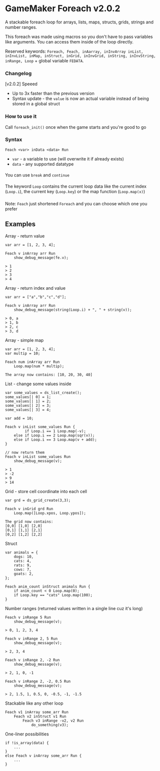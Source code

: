# GameMaker Foreach v2.0.2

A stackable foreach loop for arrays, lists, maps, structs, grids, strings and number ranges.

This foreach was made using macros so you don't have to pass variables like arguments. You can access them inside of the loop directly. 

Reserved keywords: `Foreach, Feach, inAarray, inInvArray inList, inInvList, inMap, inStruct, inGrid, inInvGrid, inString, inInvString, inRange, Loop` + global variable `FEDATA`.

### Changelog
[v2.0.2] Speeed
+ Up to 3x faster than the previous version
+ Syntax update - the `value` is now an actual variable instead of being stored in a global struct

### How to use it
Call `foreach_init()` once when the game starts and you're good to go

### Syntax
`Feach <var> inData <data> Run`

- `var` - a variable to use (will overwrite it if already exists)
- `data` - any supported datatype

####
You can use `break` and `continue`
####
The keyword `Loop` contains the current loop data like the current index (`Loop.i`), the current key (`Loop.key`) or the map function (`Loop.map(x)`)
###
Note: `Feach` just shortened `Foreach` and you can choose which one you prefer

## Examples
Array - return value
```
var arr = [1, 2, 3, 4];

Feach v inArray arr Run
	show_debug_message(fe.v);
 
> 1
> 2
> 3
> 4
```
Array - return index and value
```
var arr = ["a","b","c","d"];

Feach v inArray arr Run
	show_debug_message(string(Loop.i) + ", " + string(v));
 
> 0, a
> 1, b
> 2, c
> 3, d
```
Array - simple map
```
var arr = [1, 2, 3, 4];
var multip = 10;

Feach num inArray arr Run
	Loop.map(num * multip);

The array now contains: [10, 20, 30, 40]
```
List - change some values inside
```
var some_values = ds_list_create();
some_values[| 0] = 1; 
some_values[| 1] = 2;
some_values[| 2] = 3; 
some_values[| 3] = 4;

var add = 10;

Feach v inList some_values Run {
	     if Loop.i == 1 Loop.map(-v);
	else if Loop.i == 2 Loop.map(sqr(v));
	else if Loop.i == 3 Loop.map(v + add);
}

// now return them
Feach v inList some_values Run
	show_debug_message(v);

> 1
> -2
> 9
> 14
```
Grid - store cell coordinate into each cell
```
var grd = ds_grid_create(3,3);

Feach v inGrid grd Run
	Loop.map([Loop.xpos, Loop.ypos]);

The grid now contains:
[0,0] [1,0] [2,0]
[0,1] [1,1] [2,1]
[0,2] [1,2] [2,2]
```
Struct
```
var animals = {
	dogs: 10,
	cats: 4,
	rats: 9,
	cows: 7,
	goats: 2,
};

Feach anim_count inStruct animals Run {
	if anim_count < 0 Loop.map(0);
	if Loop.key == "cats" Loop.map(100);
}

```
Number ranges (returned values written in a single line cuz it's long)
```
Feach v inRange 5 Run 
	show_debug_message(v);
	
> 0, 1, 2, 3, 4

Feach v inRange 2, 5 Run 
	show_debug_message(v);
	
> 2, 3, 4

Feach v inRange 2, -2 Run 
	show_debug_message(v);
	
> 2, 1, 0, -1

Feach v inRange 2, -2, 0.5 Run 
	show_debug_message(v);
	
> 2, 1.5, 1, 0.5, 0, -0.5, -1, -1.5
```
Stackable like any other loop
```
Feach v1 inArray some_arr Run
	Feach v2 inStruct v1 Run
		Feach v3 inRange -v2, v2 Run
			do_something(v3);

```
One-liner possibilities
```
if !is_array(data) {
	...
}
else Feach v inArray some_arr Run {
	...
}
```
